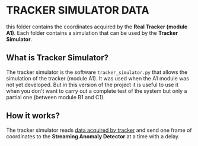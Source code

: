 # TRACKER SIMULATOR DATA

this folder contains the coordinates acquired by the **Real Tracker (module A1)**. Each folder contains a simulation that can be used by the **Tracker Simulator**.

## What is Tracker Simulator?
The tracker simulator is the software `tracker_simulator.py` that allows the simulation of the tracker (module A1). It was used when the A1 module was not yet developed. But in this version of the project it is useful to use it when you don't want to carry out a complete test of the system but only a partial one (between module B1 and C1).

## How it works?
The tracker simulator reads [data acquired by tracker](../dataset/simulation1) and send one frame of coordinates to the **Streaming Anomaly Detector** at a time with a delay.
